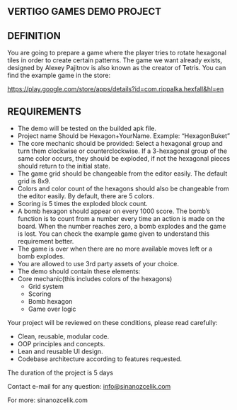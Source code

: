 ## VERTIGO GAMES DEMO PROJECT

## DEFINITION
You are going to prepare a game where the player tries to rotate hexagonal tiles in order to create certain patterns. The game we want already exists, designed by Alexey Pajitnov is also known as the creator of Tetris. You can find the example game in the store:

https://play.google.com/store/apps/details?id=com.rippalka.hexfall&hl=en

## REQUIREMENTS
* The demo will be tested on the builded apk file.
* Project name Should be Hexagon+YourName. Example: “HexagonBuket”
* The core mechanic should be provided: Select a hexagonal group and turn them clockwise or counterclockwise. If a 3-hexagonal group of the same color occurs, they should be exploded, if not the hexagonal pieces should return to the initial state.
* The game grid should be changeable from the editor easily. The default grid is 8x9.
* Colors and color count of the hexagons should also be changeable from the editor easily. By default, there are 5 colors.
* Scoring is 5 times the exploded block count.
* A bomb hexagon should appear on every 1000 score. The bomb’s function is to count from a number every time an action is made on the board. When the number reaches zero, a bomb explodes and the game is lost. You can check the example game given to understand this requirement better.
* The game is over when there are no more available moves left or a bomb explodes.
* You are allowed to use 3rd party assets of your choice.
* The demo should contain these elements:
* Core mechanic(this includes colors of the hexagons)
    * Grid system
    * Scoring
    * Bomb hexagon
    * Game over logic

Your project will be reviewed on these conditions, please read carefully:
* Clean, reusable, modular code.
* OOP principles and concepts.
* Lean and reusable UI design.
* Codebase architecture according to features requested.

The duration of the project is 5 days

Contact e-mail for any question: info@sinanozcelik.com

For more: sinanozcelik.com
